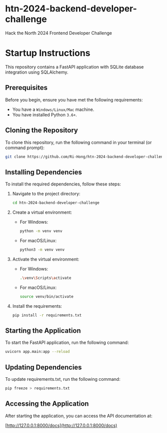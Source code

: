 # htn-2024-backend-developer-challenge

Hack the North 2024 Frontend Developer Challenge

# Startup Instructions

This repository contains a FastAPI application with SQLite database integration using SQLAlchemy.

## Prerequisites

Before you begin, ensure you have met the following requirements:

- You have a `Windows/Linux/Mac` machine.
- You have installed Python `3.6+`.

## Cloning the Repository

To clone this repository, run the following command in your terminal (or command prompt):

```bash
git clone https://github.com/Ri-Hong/htn-2024-backend-developer-challenge.git
```

## Installing Dependencies

To install the required dependencies, follow these steps:

1. Navigate to the project directory:

   ```bash
   cd htn-2024-backend-developer-challenge
   ```

2. Create a virtual environment:

   - For Windows:

     ```bash
     python -m venv venv
     ```

   - For macOS/Linux:

     ```bash
     python3 -m venv venv
     ```

3. Activate the virtual environment:

   - For Windows:

     ```bash
     .\venv\Scripts\activate
     ```

   - For macOS/Linux:

     ```bash
     source venv/bin/activate
     ```

4. Install the requirements:

   ```bash
   pip install -r requirements.txt
   ```

## Starting the Application

To start the FastAPI application, run the following command:

```bash
uvicorn app.main:app --reload
```

## Updating Dependencies

To update requirements.txt, run the following command:

```bash
pip freeze > requirements.txt
```

## Accessing the Application

After starting the application, you can access the API documentation at:

[http://127.0.0.1:8000/docs](http://127.0.0.1:8000/docs)
